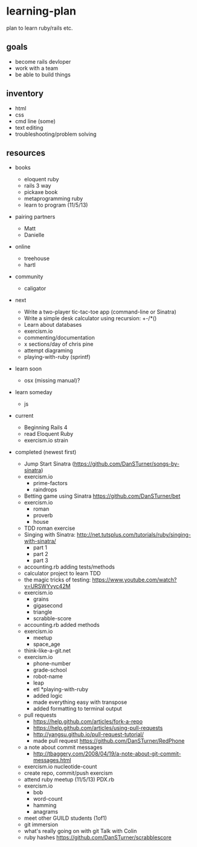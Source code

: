 learning-plan
=============

plan to learn ruby/rails etc.

## goals
* become rails devloper
* work with a team
* be able to build things

## inventory
* html
* css
* cmd line (some)
* text editing
* troubleshooting/problem solving

## resources
* books
    * eloquent ruby
    * rails 3 way
    * pickaxe book
    * metaprogramming ruby
    * learn to program (11/5/13)
* pairing partners
    * Matt
    * Danielle
* online
    * treehouse
    * hartl
* community
    * caligator

* next
    * Write a two-player tic-tac-toe app (command-line or Sinatra)
    * Write a simple desk calculator using recursion: +-/*()
    * Learn about databases
    * exercism.io
    * commenting/documentation
    * x sections/day of chris pine
    * attempt diagraming
    * playing-with-ruby (sprintf)
* learn soon
    * osx (missing manual)?
* learn someday
    * js

* current
    * Beginning Rails 4
    * read Eloquent Ruby
    * exercism.io strain

* completed (newest first)
    * Jump Start Sinatra (https://github.com/DanSTurner/songs-by-sinatra)
    * exercism.io
        * prime-factors
        * raindrops
    * Betting game using Sinatra https://github.com/DanSTurner/bet
    * exercism.io
        * roman
        * proverb
        * house
    * TDD roman exercise
    * Singing with Sinatra: http://net.tutsplus.com/tutorials/ruby/singing-with-sinatra/
        * part 1
        * part 2
        * part 3
    * accounting.rb adding tests/methods
    * calculator project to learn TDD
    * the magic tricks of testing: https://www.youtube.com/watch?v=URSWYvyc42M
    * exercism.io
        * grains
        * gigasecond
        * triangle
        * scrabble-score
    * accounting.rb added methods
    * exercism.io
        * meetup
        * space_age
    * think-like-a-git.net
    * exercism.io
        * phone-number
        * grade-school
        * robot-name
        * leap
        * etl
    *playing-with-ruby
        * added logic
        * made everything easy with transpose
        * added formatting to terminal output
    * pull requests
        * https://help.github.com/articles/fork-a-repo
        * https://help.github.com/articles/using-pull-requests
        * http://yangsu.github.io/pull-request-tutorial/
        * made pull request https://github.com/DanSTurner/RedPhone
    * a note about commit messages
       * http://tbaggery.com/2008/04/19/a-note-about-git-commit-messages.html
    * exercism.io nucleotide-count
    * create repo, commit/push exercism
    * attend ruby meetup (11/5/13) PDX.rb
    * exercism.io
        * bob
        * word-count
        * hamming
        * anagrams
    * meet other GUILD students (1of1)
    * git immersion
    * what's really going on with git Talk with Colin
    * ruby hashes https://github.com/DanSTurner/scrabblescore